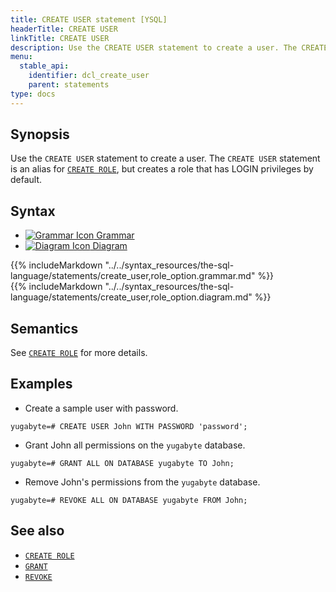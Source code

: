 ```yaml
---
title: CREATE USER statement [YSQL]
headerTitle: CREATE USER
linkTitle: CREATE USER
description: Use the CREATE USER statement to create a user. The CREATE USER statement is an alias for CREATE ROLE, but creates a role that has LOGIN privileges by default.
menu:
  stable_api:
    identifier: dcl_create_user
    parent: statements
type: docs
---
```


## Synopsis

Use the `CREATE USER` statement to create a user. The `CREATE USER` statement is an alias for [`CREATE ROLE`](../dcl_create_role), but creates a role that has LOGIN privileges by default.

## Syntax

<ul class="nav nav-tabs nav-tabs-yb">
  <li >
    <a href="#grammar" class="nav-link active" id="grammar-tab" data-toggle="tab" role="tab" aria-controls="grammar" aria-selected="true">
      <img src="/icons/file-lines.svg" alt="Grammar Icon">
      Grammar
    </a>
  </li>
  <li>
    <a href="#diagram" class="nav-link" id="diagram-tab" data-toggle="tab" role="tab" aria-controls="diagram" aria-selected="false">
      <img src="/icons/diagram.svg" alt="Diagram Icon">
      Diagram
    </a>
  </li>
</ul>

<div class="tab-content">
  <div id="grammar" class="tab-pane fade show active" role="tabpanel" aria-labelledby="grammar-tab">
  {{% includeMarkdown "../../syntax_resources/the-sql-language/statements/create_user,role_option.grammar.md" %}}
  </div>
  <div id="diagram" class="tab-pane fade" role="tabpanel" aria-labelledby="diagram-tab">
  {{% includeMarkdown "../../syntax_resources/the-sql-language/statements/create_user,role_option.diagram.md" %}}
  </div>
</div>

## Semantics

See [`CREATE ROLE`](../dcl_create_role) for more details.

## Examples

- Create a sample user with password.

```plpgsql
yugabyte=# CREATE USER John WITH PASSWORD 'password';
```

- Grant John all permissions on the `yugabyte` database.

```plpgsql
yugabyte=# GRANT ALL ON DATABASE yugabyte TO John;
```

- Remove John's permissions from the `yugabyte` database.

```plpgsql
yugabyte=# REVOKE ALL ON DATABASE yugabyte FROM John;
```

## See also

- [`CREATE ROLE`](../dcl_create_role)
- [`GRANT`](../dcl_grant)
- [`REVOKE`](../dcl_revoke)
